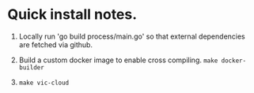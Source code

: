 # Quick install notes.

1.  Locally run 'go build process/main.go' so that external
    dependencies are fetched via github.

2.  Build a custom docker image to enable cross compiling. `make docker-builder`

3.  `make vic-cloud`